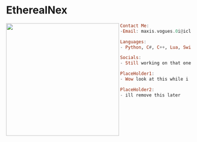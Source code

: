 # EtherealNex

<img align="left" src="https://github.com/EtherealNex.png" width="308" />
 


```haskell
Contact Me:
-Email: maxis.vogues.0i@icloud.com

Languages:
- Python, C#, C++, Lua, Swift

Socials:
- Still working on that one

PlaceHolder1:
- Wow look at this while i figure this all out

PlaceHolder2:
- ill remove this later

```

